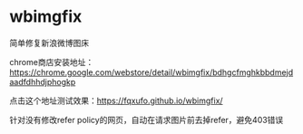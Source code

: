 # wbimgfix
简单修复新浪微博图床

chrome商店安装地址：https://chrome.google.com/webstore/detail/wbimgfix/bdhgcfmghkbbdmejdaadfdhhdjphogkp

点击这个地址测试效果：https://fqxufo.github.io/wbimgfix/

针对没有修改refer policy的网页，自动在请求图片前去掉refer，避免403错误

